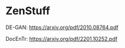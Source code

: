 # ZenStuff

DE-GAN: https://arxiv.org/pdf/2010.08764.pdf

DocEnTr: https://arxiv.org/pdf/2201.10252.pdf


